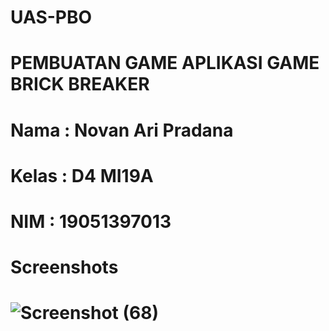 # UAS-PBO

# PEMBUATAN GAME APLIKASI GAME BRICK BREAKER

# Nama  : Novan Ari Pradana
# Kelas : D4 MI19A
# NIM   : 19051397013
# 
# Screenshots
# ![Screenshot (68)](https://user-images.githubusercontent.com/56237209/103788990-12647780-5072-11eb-9eef-dba758d326d4.png)
